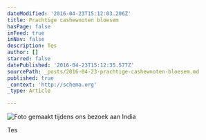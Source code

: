 ```yaml
---
dateModified: '2016-04-23T15:12:03.206Z'
title: Prachtige cashewnoten bloesem
hasPage: false
inFeed: true
inNav: false
description: Tes
author: []
starred: false
datePublished: '2016-04-23T15:12:35.577Z'
sourcePath: _posts/2016-04-23-prachtige-cashewnoten-bloesem.md
published: true
_context: 'http://schema.org'
_type: Article

---
```

![Foto gemaakt tijdens ons bezoek aan India ](https://the-grid-user-content.s3-us-west-2.amazonaws.com/9793dc47-8853-42a8-9cdc-ce5ea3927014.jpg)

Tes